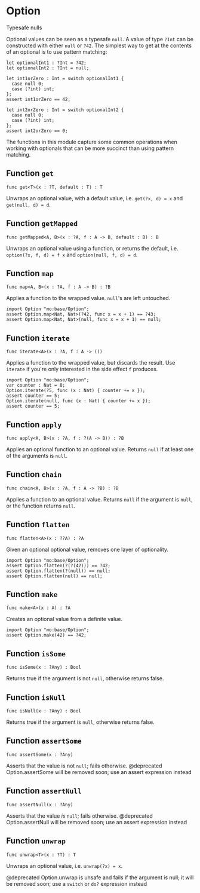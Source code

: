 # Option
Typesafe nulls

Optional values can be seen as a typesafe `null`. A value of type `?Int` can
be constructed with either `null` or `?42`. The simplest way to get at the
contents of an optional is to use pattern matching:

```motoko
let optionalInt1 : ?Int = ?42;
let optionalInt2 : ?Int = null;

let int1orZero : Int = switch optionalInt1 {
  case null 0;
  case (?int) int;
};
assert int1orZero == 42;

let int2orZero : Int = switch optionalInt2 {
  case null 0;
  case (?int) int;
};
assert int2orZero == 0;
```

The functions in this module capture some common operations when working
with optionals that can be more succinct than using pattern matching.

## Function `get`
``` motoko no-repl
func get<T>(x : ?T, default : T) : T
```

Unwraps an optional value, with a default value, i.e. `get(?x, d) = x` and
`get(null, d) = d`.

## Function `getMapped`
``` motoko no-repl
func getMapped<A, B>(x : ?A, f : A -> B, default : B) : B
```

Unwraps an optional value using a function, or returns the default, i.e.
`option(?x, f, d) = f x` and `option(null, f, d) = d`.

## Function `map`
``` motoko no-repl
func map<A, B>(x : ?A, f : A -> B) : ?B
```

Applies a function to the wrapped value. `null`'s are left untouched.
```motoko
import Option "mo:base/Option";
assert Option.map<Nat, Nat>(?42, func x = x + 1) == ?43;
assert Option.map<Nat, Nat>(null, func x = x + 1) == null;
```

## Function `iterate`
``` motoko no-repl
func iterate<A>(x : ?A, f : A -> ())
```

Applies a function to the wrapped value, but discards the result. Use
`iterate` if you're only interested in the side effect `f` produces.

```motoko
import Option "mo:base/Option";
var counter : Nat = 0;
Option.iterate(?5, func (x : Nat) { counter += x });
assert counter == 5;
Option.iterate(null, func (x : Nat) { counter += x });
assert counter == 5;
```

## Function `apply`
``` motoko no-repl
func apply<A, B>(x : ?A, f : ?(A -> B)) : ?B
```

Applies an optional function to an optional value. Returns `null` if at
least one of the arguments is `null`.

## Function `chain`
``` motoko no-repl
func chain<A, B>(x : ?A, f : A -> ?B) : ?B
```

Applies a function to an optional value. Returns `null` if the argument is
`null`, or the function returns `null`.

## Function `flatten`
``` motoko no-repl
func flatten<A>(x : ??A) : ?A
```

Given an optional optional value, removes one layer of optionality.
```motoko
import Option "mo:base/Option";
assert Option.flatten(?(?(42))) == ?42;
assert Option.flatten(?(null)) == null;
assert Option.flatten(null) == null;
```

## Function `make`
``` motoko no-repl
func make<A>(x : A) : ?A
```

Creates an optional value from a definite value.
```motoko
import Option "mo:base/Option";
assert Option.make(42) == ?42;
```

## Function `isSome`
``` motoko no-repl
func isSome(x : ?Any) : Bool
```

Returns true if the argument is not `null`, otherwise returns false.

## Function `isNull`
``` motoko no-repl
func isNull(x : ?Any) : Bool
```

Returns true if the argument is `null`, otherwise returns false.

## Function `assertSome`
``` motoko no-repl
func assertSome(x : ?Any)
```

Asserts that the value is not `null`; fails otherwise.
@deprecated Option.assertSome will be removed soon; use an assert expression instead

## Function `assertNull`
``` motoko no-repl
func assertNull(x : ?Any)
```

Asserts that the value _is_ `null`; fails otherwise.
@deprecated Option.assertNull will be removed soon; use an assert expression instead

## Function `unwrap`
``` motoko no-repl
func unwrap<T>(x : ?T) : T
```

Unwraps an optional value, i.e. `unwrap(?x) = x`.

@deprecated Option.unwrap is unsafe and fails if the argument is null; it will be removed soon; use a `switch` or `do?` expression instead
